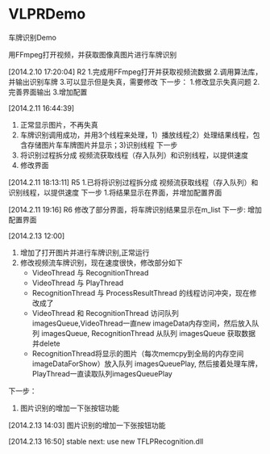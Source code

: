 VLPRDemo
========
车牌识别Demo

用FFmpeg打开视频，并获取图像真图片进行车牌识别


[2014.2.10 17:20:04]
R2
1.完成用FFmpeg打开并获取视频流数据
2.调用算法库，并输出识别车牌
3.可以显示但是失真，需要修改
下一步：
1.修改显示失真问题
2.完善界面输出
3.增加配置

[2014.2.11 16:44:39]
1. 正常显示图片，不再失真
2. 车牌识别调用成功，并用3个线程来处理，1）播放线程;2）处理结果线程，包含存储图片车车牌图片并显示；3)识别线程
下一步
1. 将识别过程拆分成 视频流获取线程（存入队列）和识别线程，以提供速度
2. 修改界面

[2014.2.11 18:13:11]
R5
1.已将将识别过程拆分成 视频流获取线程（存入队列）和识别线程，以提供速度
下一步
1.将结果显示在界面，并增加配置界面

[2014.2.11 19:16]
R6
修改了部分界面，将车牌识别结果显示在m_list
下一步:
增加配置界面

[2014.2.13 12:00]
1. 增加了打开图片并进行车牌识别,正常运行
2. 修改视频流车牌识别，现在速度很快，修改部分如下
	* VideoThread 与 RecognitionThread
	* VideoThread 与 PlayThread
	* RecognitionThread 与 ProcessResultThread
	的线程访问冲突，现在修改成了
	* VideoThread 和 RecognitionThread 访问队列 imagesQueue,VideoThread一直new imageData内存空间，然后放入队列 imagesQueue,
	  RecognitionThread 从队列 imagesQueue 获取数据并delete
	* RecognitionThread将显示的图片（每次memcpy到全局的内存空间imageDataForShow）放入队列 imagesQueuePlay,
	  然后接着处理车牌，PlayThread一直读取队列imagesQueuePlay

下一步：
1. 图片识别的增加一下张按钮功能	

[2014.2.13 14:03]
图片识别的增加一下张按钮功能	

[2014.2.13 16:50]
stable
next:
use new TFLPRecognition.dll




